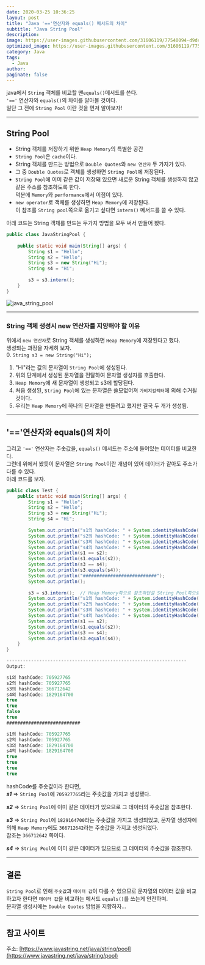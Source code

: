 ```yaml
---
date: 2020-03-25 10:36:25
layout: post
title: "Java '=='연산자와 equals() 메서드의 차이"
subtitle: "Java String Pool"
description:
image: https://user-images.githubusercontent.com/31606119/77540094-d9de1d80-6ee5-11ea-84ed-b4c057b643bf.png
optimized_image: https://user-images.githubusercontent.com/31606119/77540094-d9de1d80-6ee5-11ea-84ed-b4c057b643bf.png
category: Java
tags:
  - Java
author:
paginate: false
---
```


java에서 ```String``` 객체를 비교할 땐```equals()```메서드를 쓴다.  
```'=='``` 연산자와 ```equals()```의 차이를 알아볼 것이다.  
일단 그 전에 ```String Pool``` 이란 것을 먼저 알아보자!

---

## String Pool
* String 객체를 저장하기 위한 ```Heap Memory```의 특별한 공간
* ```String Pool```은 ```cache```이다.
* String 객체를 만드는 방법으로 ```Double Quotes```와 ```new 연산자``` 두 가지가 있다.
* 그 중 ```Double Quotes```로 객체를 생성하면 ```String Pool```에 저장된다.
* ```String Pool```에 이미 같은 값이 저장돼 있으면 새로운 String 객체를 생성하지 않고 같은 주소를 참조하도록 한다.  
덕분에 ```Memory```와 ```performance```에서 이점이 있다.
* ```new operator```로 객체를 생성하면 ```Heap Memory```에 저장된다.  
이 참조를 ```String pool```쪽으로 옮기고 싶다면 ```intern()``` 메서드를 쓸 수 있다.  

아래 코드는 String 객체를 만드는 두가지 방법을 모두 써서  만들어 봤다.

```java
public class JavaStringPool {
 
    public static void main(String[] args) {
        String s1 = "Hello";
        String s2 = "Hello";
        String s3 = new String("Hi");
        String s4 = "Hi";
 
        s3 = s3.intern();
    }
}
```
![java_string_pool](https://user-images.githubusercontent.com/31606119/77540094-d9de1d80-6ee5-11ea-84ed-b4c057b643bf.png)

---

### String 객체 생성시 new 연산자를 지양해야 할 이유
위에서 ```new 연산자```로 String 객체를 생성하면 ```Heap Memory```에 저장된다고 했다.  
생성되는 과정을 자세히 보자.     
0. ```String s3 = new String("Hi");```  
1. "Hi"라는 값의 문자열이 ```String Pool```에 생성된다.
2. 위의 단계에서 생성된 문자열을 전달하여 문자열 생성자를 호출한다.
3. ```Heap Memory```에 새 문자열이 생성되고 s3에 할당된다.
4. 처음 생성된, ```String Pool```에 있는 문자열은 쓸모없어져 ```가비지컬렉터```에 의해 수거될 것이다.
5. 우리는 ```Heap Memory```에 하나의 문자열을 만들려고 했지만 결국 두 개가 생성됨.

---

## '=='연산자와 equals()의 차이

그리고 ```'=='``` 연산자는 주솟값을, ```equals()``` 메서드는 주소에 들어있는 데이터를 비교한다.  
그런데 위에서 봤듯이 문자열은 ```String Pool```이란 개념이 있어 데이터가 같아도 주소가 다를 수 있다.  
아래 코드를 보자.
```java
public class Test {
    public static void main(String[] args) {
        String s1 = "Hello";
        String s2 = "Hello";
        String s3 = new String("Hi");
        String s4 = "Hi";
        
        System.out.println("s1의 hashCode: " + System.identityHashCode(s1));
        System.out.println("s2의 hashCode: " + System.identityHashCode(s2));
        System.out.println("s3의 hashCode: " + System.identityHashCode(s3));
        System.out.println("s4의 hashCode: " + System.identityHashCode(s4));
        System.out.println(s1 == s2);
        System.out.println(s1.equals(s2));
        System.out.println(s3 == s4);
        System.out.println(s3.equals(s4));
        System.out.println("###########################");
        System.out.println();
        
        s3 = s3.intern();  // Heap Memory쪽으로 참조하던걸 String Pool쪽으로!
        System.out.println("s1의 hashCode: " + System.identityHashCode(s1));
        System.out.println("s2의 hashCode: " + System.identityHashCode(s2));
        System.out.println("s3의 hashCode: " + System.identityHashCode(s3));
        System.out.println("s4의 hashCode: " + System.identityHashCode(s4));
        System.out.println(s1 == s2);
        System.out.println(s1.equals(s2));
        System.out.println(s3 == s4);
        System.out.println(s3.equals(s4));
    }
}

------------------------------------------------------------------
Output:

s1의 hashCode: 705927765
s2의 hashCode: 705927765
s3의 hashCode: 366712642
s4의 hashCode: 1829164700
true
true
false
true
###########################

s1의 hashCode: 705927765
s2의 hashCode: 705927765
s3의 hashCode: 1829164700
s4의 hashCode: 1829164700
true
true
true
true
```
hashCode를 주솟값이라 한다면,  
***s1*** => ```String Pool```에 ```705927765```라는 주솟값을 가지고 생성됐다.  

***s2*** => ```String Pool```에 이미 같은 데이터가 있으므로 그 데이터의 주솟값을 참조한다.  

***s3*** => ```String Pool```에 ```1829164700```라는 주솟값을 가지고 생성되었고, 문자열 생성자에 의해 ```Heap Memory```에도 ```366712642```라는 주솟값을 가지고 생성되었다.  
참조는 ```366712642``` 쪽이다.  

***s4*** => ```String Pool```에 이미 같은 데이터가 있으므로 그 데이터의 주솟값을 참조한다.

---

## 결론
```String Pool```로 인해 ```주솟값```과 ```데이터 값```이 다를 수 있으므로 문자열의 데이터 값을 비교하고자 한다면 ```데이터 값```을 비교하는 메서드 ```equals()```를 쓰는게 안전하며.  
문자열 생성시에는 ```Double Quotes``` 방법을 지향하자...

---

## 참고 사이트
주소: [https://www.javastring.net/java/string/pool](https://www.javastring.net/java/string/pool)
